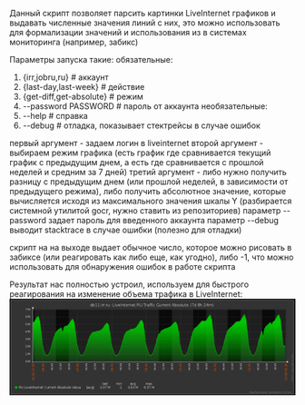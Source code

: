 Данный скрипт позволяет парсить картинки LiveInternet графиков и выдавать численные значения линий с них, это можно использовать для формализации значений и использования из в системах мониторинга (например, забикс)

Параметры запуска такие:
обязательные:
1) {irr,jobru,ru} # аккаунт
2) {last-day,last-week} # действие
3) {get-diff,get-absolute} # режим
4) --password PASSWORD # пароль от аккаунта
необязательные:
1) --help # справка
2) --debug # отладка, показывает стектрейсы в случае ошибок 

первый аргумент - задаем логин в liveinternet 
второй аргумент - выбираем режим графика (есть график где сравнивается текущий график с предыдущим днем, а есть где сравнивается с прошлой неделей и средним за 7 дней) 
третий аргумент - либо нужно получить разницу с предыдущим днем (или прошлой неделей, в зависимости от предыдущего режима), либо получить абсолютное значение, которые вычисляется исходя из максимального значения шкалы Y (разбирается системной утилитой gocr, нужно ставить из репозиториев)
параметр --password задает пароль для введенного аккаунта
параметр --debug выводит stacktrace в случае ошибки (полезно для отладки)

скрипт на на выходе выдает обычное число, которое можно рисовать в забиксе (или реагировать как либо еще, как угодно), либо -1, что можно использовать для обнаружения ошибок в работе скрипта

Результат нас полностью устроил, используем для быстрого реагирования на изменение объема трафика в LiveInternet: 
![скрин из забикса](2016-05-13_01-25-22.png "")
 
